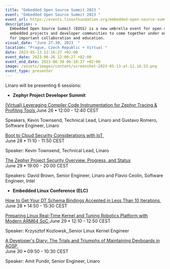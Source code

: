 ```yaml
---
title: "Embedded Open Source Summit 2023 "
event: "Embedded Open Source Summit 2023 "
event_url: https://events.linuxfoundation.org/embedded-open-source-summit/
description: >
  Embedded Open Source Summit (EOSS) is a new umbrella event for open source
  embedded projects and developer communities to come together under one roof
  for important collaboration and education.
visual_date: "June 27-30, 2023  "
location: "Prague, Czech Republic + Virtual "
date: 2023-05-13 12:16:27 +02:00
event_date: 2023-06-26 12:00:27 +02:00
event_end_date: 2023-06-30 06:10:27 +02:00
image: /assets/images/content/screenshot-2023-05-13-at-12.16.53.png
event_type: presenter
---
```

Linaro will be presenting 6 sessions: 



* **Zephyr Project Developer Summit**

[(Virtual) Leveraging Compiler Code Instrumentation for Zephyr Tracing & Profiling Tools ](https://eoss2023.sched.com/event/1LecF/virtual-leveraging-compiler-code-instrumentation-for-zephyr-tracing-profiling-tools-gustavo-romero-kevin-townsend-linaro#)June 26 • 12:00 - 12:40 CEST

Speakers, Kevin Townsend, Technical Lead, Linaro and Gustavo Romero, Software Engineer, Linaro

[Boot to Cloud Security Considerations with IoT ](https://eoss2023.sched.com/event/1LcN5/boot-to-cloud-security-considerations-with-iot-kevin-townsend-linaro?iframe=yes&w=100%&sidebar=yes&bg=no#)\
June 28 • 11:10 - 11:50 CEST

Speaker: Kevin Townsend, Technical Lead, Linaro

[The Zephyr Project Security Overview, Progress, and Status](https://eoss2023.sched.com/event/1LcQ8/the-zephyr-project-security-overview-progress-and-status-david-brown-linaro-flavio-ceolin-intel#)\
June 29 • 19:00 - 20:00 CEST

Speakers: David Brown, [](https://drive.google.com/file/d/1Q3ZJy4UiMpTX-Jq2PB5_HZLUf8bo5d4x/view?usp=sharing)Senior Engineer, Linaro and Flavio Ceolin, Software Engineer, Intel

* **Embedded Linux Conference (ELC)**

[How to Get Your DT Schema Bindings Accepted in Less Than 10 Iterations ](https://eoss2023.sched.com/event/1LcNo/how-to-get-your-dt-schema-bindings-accepted-in-less-than-10-iterations-krzysztof-kozlowski-linaro#)\
June 28 • 14:50 - 15:30 CEST

[Preparing Linux Real-Time Kernel and Tuning Robotics Platform with Modern ARM64 SoC ](https://eoss2023.sched.com/event/1LcOp/preparing-linux-real-time-kernel-and-tuning-robotics-platform-with-modern-arm64-soc-krzysztof-kozlowski-linaro#)June 29 • 12:10 - 12:50 CEST

Speaker: Krzysztof Kozlowsk,[ ](https://drive.google.com/file/d/18Eb56Fs4ekLYLie_dpSYIf91D2JuJyQ7/view?usp=share_link)Senior Linux Kernel Engineer

[A Developer's Diary: The Trials and Triumphs of Maintaining Devboards in AOSP ](https://eoss2023.sched.com/event/1LcQK/a-developers-diary-the-trials-and-triumphs-of-maintaining-devboards-in-aosp-amit-pundir-linaro#)\
June 30 • 09:50 - 10:30 CEST

Speaker: Amit Pundir, Senior Engineer, Linaro